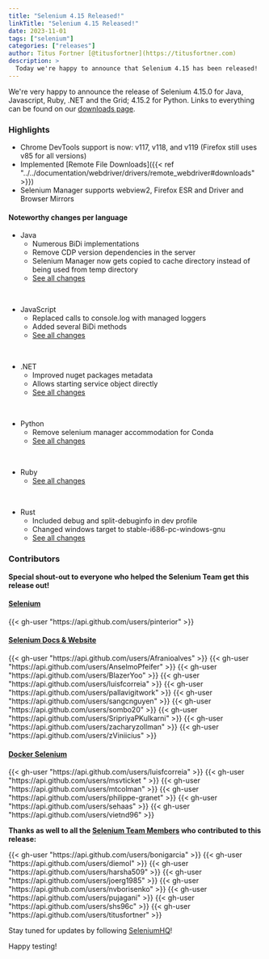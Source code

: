 ```yaml
---
title: "Selenium 4.15 Released!"
linkTitle: "Selenium 4.15 Released!"
date: 2023-11-01
tags: ["selenium"]
categories: ["releases"]
author: Titus Fortner [@titusfortner](https://titusfortner.com)
description: >
  Today we're happy to announce that Selenium 4.15 has been released!
---
```


We're very happy to announce the release of Selenium 4.15.0 for Java, 
Javascript, Ruby, .NET and the Grid; 4.15.2 for Python.
Links to everything can be found on our [downloads page][downloads].

### Highlights

  * Chrome DevTools support is now: v117, v118, and v119 (Firefox still uses v85 for all versions)
  * Implemented [Remote File Downloads]({{< ref "../../documentation/webdriver/drivers/remote_webdriver#downloads" >}})
  * Selenium Manager supports webview2, Firefox ESR and Driver and Browser Mirrors

#### Noteworthy changes per language

  * Java 
    * Numerous BiDi implementations
    * Remove CDP version dependencies in the server
    * Selenium Manager now gets copied to cache directory instead of being used from temp directory
    * [See all changes](https://github.com/SeleniumHQ/selenium/blob/trunk/java/CHANGELOG)

  <br>
  
  * JavaScript
    * Replaced calls to console.log with managed loggers
    * Added several BiDi methods
    * [See all changes](https://github.com/SeleniumHQ/selenium/blob/trunk/javascript/node/selenium-webdriver/CHANGES.md)
  
  <br>
  
  * .NET
    * Improved nuget packages metadata
    * Allows starting service object directly
    * [See all changes](https://github.com/SeleniumHQ/selenium/blob/trunk/dotnet/CHANGELOG)
  
  <br>
  
  * Python
    * Remove selenium manager accommodation for Conda
    * [See all changes](https://github.com/SeleniumHQ/selenium/blob/trunk/py/CHANGES)

<br>
  
  * Ruby
    * [See all changes](https://github.com/SeleniumHQ/selenium/blob/trunk/rb/CHANGES)

<br>

  * Rust
    * Included debug and split-debuginfo in dev profile
    * Changed windows target to stable-i686-pc-windows-gnu
    * [See all changes](https://github.com/SeleniumHQ/selenium/blob/trunk/rust/CHANGELOG.md)


### Contributors

**Special shout-out to everyone who helped the Selenium Team get this release out!**

#### [Selenium](https://github.com/SeleniumHQ/selenium)

<div class="d-flex justify-content-center">
  <div class="col-11 p-4 bg-transparent">
    <div class="row justify-content-center">
{{< gh-user "https://api.github.com/users/pinterior" >}} 
    </div>
  </div>
</div>

#### [Selenium Docs & Website](https://github.com/SeleniumHQ/seleniumhq.github.io)

<div class="row justify-content-center">
  <div class="col-11 p-4 bg-transparent">
    <div class="row justify-content-center">
{{< gh-user "https://api.github.com/users/Afranioalves" >}}
{{< gh-user "https://api.github.com/users/AnselmoPfeifer" >}}
{{< gh-user "https://api.github.com/users/BlazerYoo" >}}
{{< gh-user "https://api.github.com/users/luisfcorreia" >}}
{{< gh-user "https://api.github.com/users/pallavigitwork" >}}
{{< gh-user "https://api.github.com/users/sangcnguyen" >}}
{{< gh-user "https://api.github.com/users/sombo20" >}}
{{< gh-user "https://api.github.com/users/SripriyaPKulkarni" >}}
{{< gh-user "https://api.github.com/users/zacharyzollman" >}}
{{< gh-user "https://api.github.com/users/zViniicius" >}}
    </div>
  </div>
</div>

#### [Docker Selenium](https://github.com/SeleniumHQ/docker-selenium)

<div class="row justify-content-center">
  <div class="col-11 p-4 bg-transparent">
    <div class="row justify-content-center">
{{< gh-user "https://api.github.com/users/luisfcorreia" >}}
{{< gh-user "https://api.github.com/users/msvticket " >}}
{{< gh-user "https://api.github.com/users/mtcolman" >}}
{{< gh-user "https://api.github.com/users/philippe-granet" >}}
{{< gh-user "https://api.github.com/users/sehaas" >}}
{{< gh-user "https://api.github.com/users/vietnd96" >}}
    </div>
  </div>
</div>

**Thanks as well to all the [Selenium Team Members][team] who contributed to this release:**

<div class="row justify-content-center">
  <div class="col-11 p-4 bg-transparent">
    <div class="row justify-content-center">
{{< gh-user "https://api.github.com/users/bonigarcia" >}}
{{< gh-user "https://api.github.com/users/diemol" >}}
{{< gh-user "https://api.github.com/users/harsha509" >}}
{{< gh-user "https://api.github.com/users/joerg1985" >}}
{{< gh-user "https://api.github.com/users/nvborisenko" >}}
{{< gh-user "https://api.github.com/users/pujagani" >}}
{{< gh-user "https://api.github.com/users/shs96c" >}} 
{{< gh-user "https://api.github.com/users/titusfortner" >}}
    </div>
  </div>
</div>

Stay tuned for updates by following [SeleniumHQ](https://twitter.com/seleniumhq)!

Happy testing!

[downloads]: /downloads
[bindings]: /downloads#bindings
[team]: /project/structure
[BiDi]: https://github.com/w3c/webdriver-bidi

